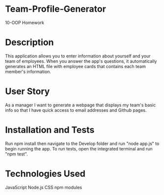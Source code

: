 # Team-Profile-Generator
10-OOP Homework

# Description
This application allows you to enter information about yourself and your team of employees. When you answer the app's questions, it automatically generates an HTML file with employee cards that contains each team member's information.

# User Story
As a manager
I want to generate a webpage that displays my team's basic info so that I have quick access to email addresses and Github pages.

# Installation and Tests
Run npm install then navigate to the Develop folder and run "node app.js" to begin running the app. To run tests, open the integrated terminal and run "npm test".

# Technologies Used
JavaScript
Node.js
CSS
npm modules



